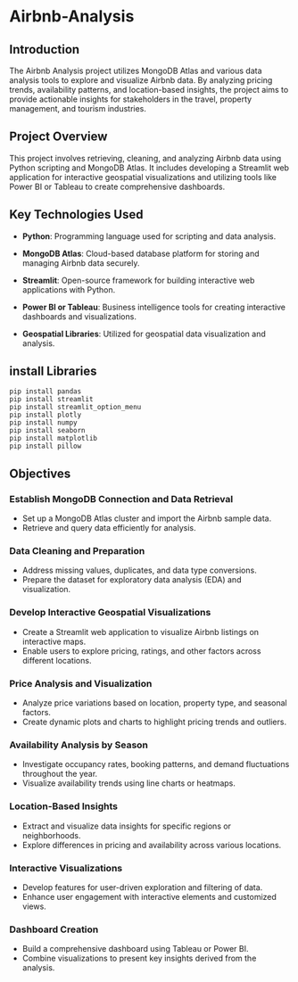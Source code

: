 # Airbnb-Analysis
## Introduction

The Airbnb Analysis project utilizes MongoDB Atlas and various data analysis tools to explore and visualize Airbnb data. By analyzing pricing trends, availability patterns, and location-based insights, the project aims to provide actionable insights for stakeholders in the travel, property management, and tourism industries.

## Project Overview

This project involves retrieving, cleaning, and analyzing Airbnb data using Python scripting and MongoDB Atlas. It includes developing a Streamlit web application for interactive geospatial visualizations and utilizing tools like Power BI or Tableau to create comprehensive dashboards.

## Key Technologies Used

- **Python**: Programming language used for scripting and data analysis.
  
- **MongoDB Atlas**: Cloud-based database platform for storing and managing Airbnb data securely.
  
- **Streamlit**: Open-source framework for building interactive web applications with Python.
  
- **Power BI or Tableau**: Business intelligence tools for creating interactive dashboards and visualizations.
  
- **Geospatial Libraries**: Utilized for geospatial data visualization and analysis.

## install Libraries

    pip install pandas
    pip install streamlit
    pip install streamlit_option_menu
    pip install plotly
    pip install numpy
    pip install seaborn
    pip install matplotlib
    pip install pillow

## Objectives

### Establish MongoDB Connection and Data Retrieval

- Set up a MongoDB Atlas cluster and import the Airbnb sample data.
- Retrieve and query data efficiently for analysis.

### Data Cleaning and Preparation

- Address missing values, duplicates, and data type conversions.
- Prepare the dataset for exploratory data analysis (EDA) and visualization.

### Develop Interactive Geospatial Visualizations

- Create a Streamlit web application to visualize Airbnb listings on interactive maps.
- Enable users to explore pricing, ratings, and other factors across different locations.

### Price Analysis and Visualization

- Analyze price variations based on location, property type, and seasonal factors.
- Create dynamic plots and charts to highlight pricing trends and outliers.

### Availability Analysis by Season

- Investigate occupancy rates, booking patterns, and demand fluctuations throughout the year.
- Visualize availability trends using line charts or heatmaps.

### Location-Based Insights

- Extract and visualize data insights for specific regions or neighborhoods.
- Explore differences in pricing and availability across various locations.

### Interactive Visualizations

- Develop features for user-driven exploration and filtering of data.
- Enhance user engagement with interactive elements and customized views.

### Dashboard Creation

- Build a comprehensive dashboard using Tableau or Power BI.
- Combine visualizations to present key insights derived from the analysis.
